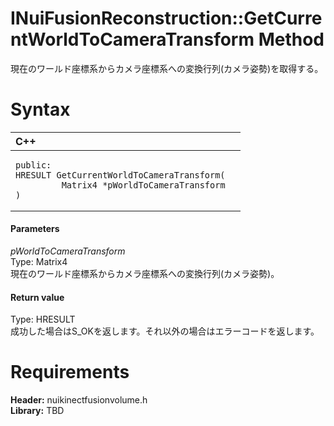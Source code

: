 INuiFusionReconstruction::GetCurrentWorldToCameraTransform Method  
=================================================================  

現在のワールド座標系からカメラ座標系への変換行列(カメラ姿勢)を取得する。 <span id="syntaxSection"></span>

Syntax  
======  

<table>
<colgroup>
<col width="100%" />
</colgroup>
<thead>
<tr class="header">
<th align="left">C++</th>
</tr>
</thead>
<tbody>
<tr class="odd">
<td align="left"><pre><code>public:  
HRESULT GetCurrentWorldToCameraTransform(  
         Matrix4 *pWorldToCameraTransform  
)</code></pre></td>
</tr>
</tbody>
</table>

<span id="ID4EG"></span>
#### Parameters  

*pWorldToCameraTransform*    
Type: Matrix4  
現在のワールド座標系からカメラ座標系への変換行列(カメラ姿勢)。  

<span id="ID4EP"></span>
#### Return value  

Type: HRESULT  
成功した場合はS\_OKを返します。それ以外の場合はエラーコードを返します。  

<span id="requirements"></span>

Requirements  
============  

**Header:** nuikinectfusionvolume.h  
**Library:** TBD  



<!--Please do not edit the data in the comment block below.-->
<!--
TOCTitle : GetCurrentWorldToCameraTransform Method
RLTitle : INuiFusionReconstruction::GetCurrentWorldToCameraTransform Method
KeywordK : GetCurrentWorldToCameraTransform method
KeywordK : INuiFusionReconstruction::GetCurrentWorldToCameraTransform method
KeywordF : INuiFusionReconstruction::GetCurrentWorldToCameraTransform
KeywordF : GetCurrentWorldToCameraTransform
KeywordF : Microsoft.Kinect.nuikinectfusionvolume.INuiFusionReconstruction.GetCurrentWorldToCameraTransform(Matrix4)
KeywordA : M:Microsoft.Kinect.nuikinectfusionvolume.INuiFusionReconstruction.GetCurrentWorldToCameraTransform(Matrix4)
AssetID : M:Microsoft.Kinect.nuikinectfusionvolume.INuiFusionReconstruction.GetCurrentWorldToCameraTransform(Matrix4)
Locale : en-us
CommunityContent : 1
APIType : Managed
APILocation : 
APIName : Microsoft.Kinect.nuikinectfusionvolume.INuiFusionReconstruction::GetCurrentWorldToCameraTransform
TargetOS : Windows
TopicType : kbSyntax
DevLang : C++
DocSet : K4Wv2
ProjType : K4Wv2Proj
Technology : Kinect for Windows
Product : Kinect for Windows SDK v2
productversion : 20
-->
